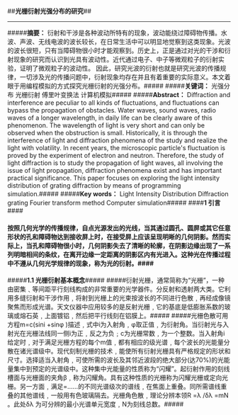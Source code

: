 ##**光栅衍射光强分布的研究**##


----------


#####**摘要：** 衍射和干涉是各种波动所特有的现象，波动能绕过障碍物传播。水波、声波、无线电波的波长较长，在日常生活中可以明显地觉察到这类现象。光波的波长很短，只有当障碍物很小时才能观察到。历史上，正是通过对光的干涉和衍射现象的研究而认识到光具有波动性。近代通过电子、中子等微观粒子的衍射实验，证明了微观粒子的波动性。 因此，研究光波的衍射也就是研究光波的传播规律，一切涉及光的传播问题中，衍射现象均存在并且有着重要的实际意义。本文着眼于用编程模拟的方式探究光栅衍射的光强分布。#####
#####**关键词：** 光强分布   光栅衍射   傅里叶变换法   计算机模拟#####
#####**Abstract：** Diffraction and interference are peculiar to all kinds of fluctuations, and fluctuations can bypass the propagation of obstacles. Water waves, sound waves, radio waves of a longer wavelength, in daily life can be clearly aware of this phenomenon. The wavelength of light is very short and can only be observed when the obstruction is small. Historically, it is through the interference of light and diffraction phenomena of the study and realize the light with volatility. In recent years, the microscopic particle's fluctuation is proved by the experiment of electron and neutron. Therefore, the study of light diffraction is to study the propagation of light waves, all involving the issue of light propagation, diffraction phenomena exist and has important practical significance. This paper focuses on exploring the light intensity distribution of grating diffraction by means of programming simulation.#####
#####**Key words：** Light Intensity Distribution   Diffraction grating   Fourier transform method   Computer simulation#####
####**1 引言**####
####		按照几何光学的传播规律，自点光源发出的光线，当其通过圆孔、圆屏或其它任意形状的孔和障碍物达到接收屏上时，在接受屏上应该呈现明晰的几何阴影。然而实际上，当孔和障碍物很小时，几何阴影失去了清晰的轮廓，在阴影边缘出现了一系列明暗相间的条纹，在离开边缘一定距离的阴影区内有光进入。这种光在传播过程中不遵从几何光学规律的现象，称为光的衍射。####
#####**1.1 光栅衍射基本概念**#####
#####衍射光栅，通常简称为“光栅”，一种由密集﹑等间距平行刻线构成的非常重要的光学器件。分反射和透射两大类。它利用多缝衍射和干涉作用﹐将射到光栅上的光束按波长的不同进行色散﹐再经成像镜聚焦而形成光谱。天文仪器中应用较多的是反射光栅﹐它的基底是低膨胀系数的玻璃或熔石英﹐上面镀铝﹐然后把平行线刻在铝膜上。#####
#####光栅色散可用方程m=c(sini +sinφ )描述﹐式中i为入射角﹐φ取正值﹐为衍射角。当衍射光与入射光在光栅法线同一侧i为正﹐反之为负﹔c为光栅常数﹐为一个整数。当入射角i 给定时﹐对于满足光栅方程的每个m值﹐都有相应的级光谱﹐每个波长的光能量分散在诸光谱级中。现代刻制光栅的技术﹐能使所有衍射光栅具有严格规定的形状和尺寸。选择适当入射角﹐可使所需的波长及其邻近波段的绝大部分(达70%)的光能量集中到预定的光谱级中。这种集中光能量的性质称为“闪耀”。起衍射作用的刻线槽面与光栅面的夹角β﹐称为闪耀角。具有这种性质的光栅称为闪耀光栅或定向光栅。另一方面﹐满足=……的不同光谱级次的谱线﹐在焦面上重叠。同所需谱线重叠的其他谱线﹐一般用有色玻璃隔去。光栅角色散﹐理论分辨本领R =λ /δλ =mN 。此处δλ 为可分辨的最小光谱单元宽度﹐N为刻线总数。#####
 